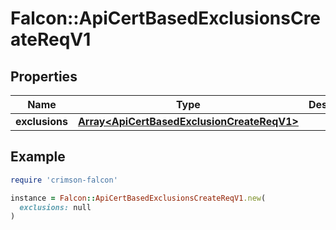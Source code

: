 # Falcon::ApiCertBasedExclusionsCreateReqV1

## Properties

| Name | Type | Description | Notes |
| ---- | ---- | ----------- | ----- |
| **exclusions** | [**Array&lt;ApiCertBasedExclusionCreateReqV1&gt;**](ApiCertBasedExclusionCreateReqV1.md) |  |  |

## Example

```ruby
require 'crimson-falcon'

instance = Falcon::ApiCertBasedExclusionsCreateReqV1.new(
  exclusions: null
)
```

